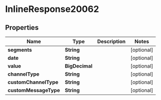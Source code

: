 

# InlineResponse20062


## Properties

Name | Type | Description | Notes
------------ | ------------- | ------------- | -------------
**segments** | **String** |  |  [optional]
**date** | **String** |  |  [optional]
**value** | **BigDecimal** |  |  [optional]
**channelType** | **String** |  |  [optional]
**customChannelType** | **String** |  |  [optional]
**customMessageType** | **String** |  |  [optional]



